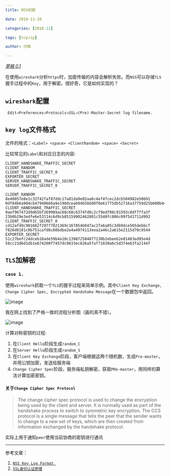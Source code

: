 ```yaml
---
title: NSS初窥

date: 2018-11-20

categories: [2018-11]

tags: [tcp/ip]

author: 付辉

---
```


*<u>草稿 0.1</u>*

在使用`wireshark`分析`https`时，加密传输的内容会解析失败。而`NSS`可以存储`TLS`握手过程中的`Key`，用于解密。很好奇，它是如何实现的？

## `wireshark`配置

```
 Edit→Preferences→Protocols→SSL→(Pre)-Master-Secret log filename.
```

## `key log`文件格式

文件的格式：`<Label> <space> <ClientRandom> <space> <Secret>`

比较常见的`Label`和对应日志的内容:
```
CLIENT_HANDSHAKE_TRAFFIC_SECRET
CLIENT_RANDOM
CLIENT_TRAFFIC_SECRET_0
EXPORTER_SECRET
SERVER_HANDSHAKE_TRAFFIC_SECRET
SERVER_TRAFFIC_SECRET_0
```

```
CLIENT_RANDOM 8e40057e8e1c32f42faf87ddc17a81da9e02aa6c4ef4fcec2dcb504982e50691 0df84b6a904cb47940666a9e198dceab94b58dd0f0e61775db52716a37759d25b600b44601b541f5b21669ef0814770e
CLIENT_HANDSHAKE_TRAFFIC_SECRET 9aef967472d9d65bf269989ac68c68c6374fd8c2cf9edf98c91593c8df7ffa3f 23b0b29e3edfe6e53114c6d9cb85159902462801c5540fc806c09f5d1711d992
CLIENT_TRAFFIC_SECRET_0 cd12af49c901682f29777821369c167854b047ac27a6a85c3db9dce565debbcf f826d8181c8b751cafd8c60bdbe2e4a4974113eea2a46c2a615e2115d70c9544
EXPORTER_SECRET 51c27befc24dceb18ade59b4a10c1398725848f7130b2ebeeb2e01483ed95e4d 58cc23d6d1db1e674200f7457dc9833ec826a5faf71830a6c5d3f4e63fa2144f
```

## `TLS`加解密

### `case 1.`
使用`wireshark`抓取一个`TLS`的握手过程来简单示例。其中`Client Key Exchange, Change Cipher Spec, Encrypted Handshake Message`在一个数据包中返回。

![image](https://i.loli.net/2018/11/21/5bf4acc7064a5.png)

我在网上找到了严格一致的流程分析图（画的真不错）。


![image](https://i.loli.net/2018/11/21/5bf4acc4377c4.png)

计算对称密钥的过程:

1. 在`Client Hello`阶段生成`random_C`
2. 在`Server Hello`阶段生成`random_S`
3. 在`Client Key Exchange`阶段，客户端根据这两个随机数，生成`Pre-master`，并用公钥加密，发送给服务端
4. `Change Cipher Spec`阶段，服务端私钥解密，获取`PRe-master`，用同样的算法计算加密密钥。



#### 关于`Change Cipher Spec Protocol`

> The change cipher spec protocol is used to change the encryption being used by the client and server. It is normally used as part of the handshake process to switch to symmetric key encryption. The CCS protocol is a single message that tells the peer that the sender wants to change to a new set of keys, which are then created from information exchanged by the handshake protocol.

实际上用于通知`peer`使用当前协商的密钥进行通讯



---
参考文章：

1. [`NSS Key Log Format
  `](https://developer.mozilla.org/en-US/docs/Mozilla/Projects/NSS/Key_Log_Format)
2. [`SSL身份认证原理`](http://iluoxuan.iteye.com/blog/1736275)